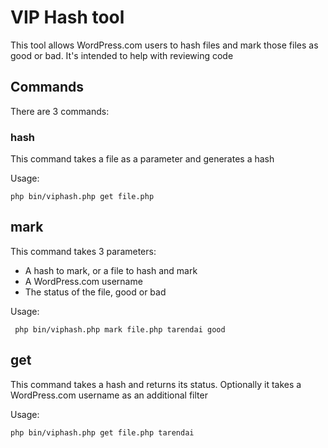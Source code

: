 # VIP Hash tool

This tool allows WordPress.com users to hash files and mark those files as good or bad. It's intended to help with reviewing code

## Commands

There are 3 commands:

### hash

This command takes a file as a parameter and generates a hash

Usage:

    php bin/viphash.php get file.php

## mark

This command takes 3 parameters:

 - A hash to mark, or a file to hash and mark
 - A WordPress.com username
 - The status of the file, good or bad
 
 Usage:
 
     php bin/viphash.php mark file.php tarendai good
 
 
## get

This command takes a hash and returns its status. Optionally it takes a WordPress.com username as an additional filter

Usage:

    php bin/viphash.php get file.php tarendai